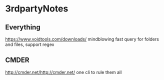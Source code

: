 # 3rdpartyNotes

## Everything
https://www.voidtools.com/downloads/
mindblowing fast query for folders and files, support regex
## CMDER
http://cmder.net/http://cmder.net/
one cli to rule them all
